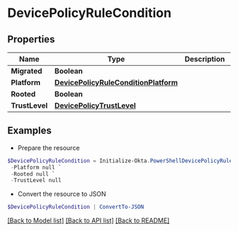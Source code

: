 # DevicePolicyRuleCondition
## Properties

Name | Type | Description | Notes
------------ | ------------- | ------------- | -------------
**Migrated** | **Boolean** |  | [optional] 
**Platform** | [**DevicePolicyRuleConditionPlatform**](DevicePolicyRuleConditionPlatform.md) |  | [optional] 
**Rooted** | **Boolean** |  | [optional] 
**TrustLevel** | [**DevicePolicyTrustLevel**](DevicePolicyTrustLevel.md) |  | [optional] 

## Examples

- Prepare the resource
```powershell
$DevicePolicyRuleCondition = Initialize-Okta.PowerShellDevicePolicyRuleCondition  -Migrated null `
 -Platform null `
 -Rooted null `
 -TrustLevel null
```

- Convert the resource to JSON
```powershell
$DevicePolicyRuleCondition | ConvertTo-JSON
```

[[Back to Model list]](../README.md#documentation-for-models) [[Back to API list]](../README.md#documentation-for-api-endpoints) [[Back to README]](../README.md)

